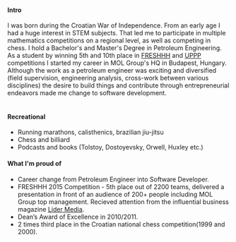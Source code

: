 #### Intro
I was born during the Croatian War of Independence. From an early age I had a huge interest in STEM subjects. That led me to participate in multiple mathematics competitions on a regional level, as well as competing in chess. I hold a Bachelor's and Master's Degree in Petroleum Engineering. As a student by winning 5th and 10th place in [FRESHHH](https://molgroupcareers.info/en/students-and-graduates/freshhh-student-competition) and [UPPP](https://molgroupcareers.info/en/students-and-graduates/uppp-student-competition) competitions
I started my career in MOL Group's HQ in Budapest, Hungary. 
Although the work as a petroleum engineer was exciting and diversified (field supervision, engineering analysis, cross-work between various disciplines) the desire to build things and contribute through entrepreneurial endeavors made me change to software development.
<br><br>

#### Recreational

- Running marathons, calisthenics, brazilian jiu-jitsu
- Chess and billiard
- Podcasts and books (Tolstoy, Dostoyevsky, Orwell, Huxley etc.)

#### What I'm proud of

- Career change from Petroleum Engineer into Software Developer.
- FRESHHH 2015 Competition - 5th place out of 2200 teams, delivered a presentation in front of an audience of 200+ people including MOL Group top management. Recieved attention from the influential business magazine [Lider Media](http://lider.media/znanja/mladi-naftasi-potvrdili-izvrsnost-hrvatskih-studenata-52737).
- Dean’s Award of Excellence in 2010/2011.
- 2 times third place in the Croatian national chess competition(1999 and 2000).
